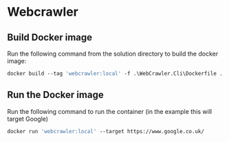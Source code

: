 # Webcrawler


## Build Docker image
Run the following command from the solution directory to build the docker image:
```dockerfile
docker build --tag 'webcrawler:local' -f .\WebCrawler.Cli\Dockerfile .
```

## Run the Docker image
Run the following command to run the container (in the example this will target Google)
```dockerfile
docker run 'webcrawler:local' --target https://www.google.co.uk/
```